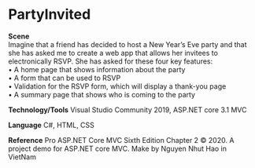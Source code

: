 # PartyInvited

**Scene**  
  Imagine that a friend has decided to host a New Year’s Eve party and that she has asked me to create a web app that allows her invitees to electronically RSVP. She has asked for these four key features:  
• A home page that shows information about the party  
• A form that can be used to RSVP  
• Validation for the RSVP form, which will display a thank-you page  
• A summary page that shows who is coming to the party  

**Technology/Tools** 
Visual Studio Community 2019, ASP.NET core 3.1 MVC 

**Language** 
C#, HTML, CSS 

**Reference** 
Pro ASP.NET Core MVC Sixth Edition Chapter 2 
© 2020. A project demo for ASP.NET core MVC. Make by Nguyen Nhut Hao in VietNam 